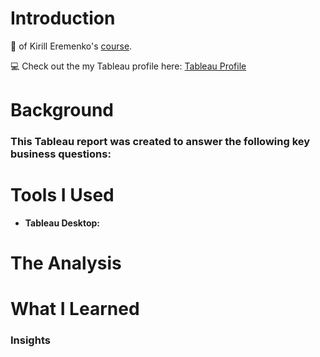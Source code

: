 # Introduction
:mega: of Kirill Eremenko's [course]([https://www.udemy.com/course/microsoft-power-bi-up-running-with-power-bi-desktop](https://www.udemy.com/course/tableau10)).

:computer: Check out the my Tableau profile here: [Tableau Profile]([.](https://public.tableau.com/app/profile/mei.liu4813/vizzes))
# Background
### This Tableau report was created to answer the following key business questions:
# Tools I Used
- **Tableau Desktop:**
# The Analysis
# What I Learned
### Insights
